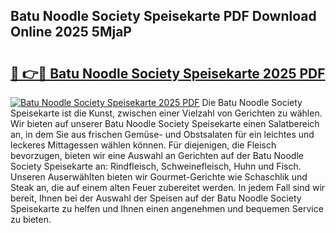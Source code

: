 ## Batu Noodle Society Speisekarte PDF Download Online 2025 5MjaP

# <h2><a href="http://gccgzqt.nevu.top/?p=Batu+Noodle+Society+Speisekarte">🔗 👉🔴 Batu Noodle Society Speisekarte 2025 PDF</a></h2>

[![Batu Noodle Society Speisekarte 2025 PDF](https://i.imgur.com/dBaPXMq.png)](http://gccgzqt.nevu.top/?p=Batu+Noodle+Society+Speisekarte)
Die Batu Noodle Society Speisekarte ist die Kunst, zwischen einer Vielzahl von Gerichten zu wählen. Wir bieten auf unserer Batu Noodle Society Speisekarte einen Salatbereich an, in dem Sie aus frischen Gemüse- und Obstsalaten für ein leichtes und leckeres Mittagessen wählen können. Für diejenigen, die Fleisch bevorzugen, bieten wir eine Auswahl an Gerichten auf der Batu Noodle Society Speisekarte an: Rindfleisch, Schweinefleisch, Huhn und Fisch. Unseren Auserwählten bieten wir Gourmet-Gerichte wie Schaschlik und Steak an, die auf einem alten Feuer zubereitet werden. In jedem Fall sind wir bereit, Ihnen bei der Auswahl der Speisen auf der Batu Noodle Society Speisekarte zu helfen und Ihnen einen angenehmen und bequemen Service zu bieten.
